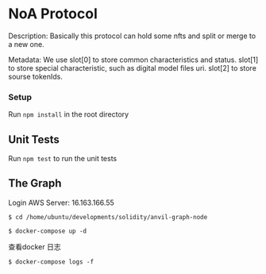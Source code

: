 # NoA Protocol

Description: 
   Basically this protocol can hold some nfts and split or merge to a new one.

Metadata:
   We use slot[0] to store common characteristics and status. slot[1] to store special characteristic, such as digital model files uri. slot[2] to store sourse tokenIds.
    
### Setup

Run `npm install` in the root directory

## Unit Tests

Run `npm test` to run the unit tests


## The Graph

Login AWS Server: 16.163.166.55
```
$ cd /home/ubuntu/developments/solidity/anvil-graph-node

$ docker-compose up -d
```

查看docker 日志
```
$ docker-compose logs -f 
```